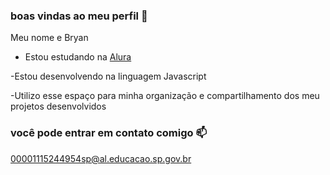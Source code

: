 ### boas vindas ao meu perfil  💜

Meu nome e Bryan 

- Estou estudando na [Alura](https://www.alura.com.br)
  
-Estou desenvolvendo na linguagem Javascript

-Utilizo esse espaço para minha organização e compartilhamento dos meu projetos desenvolvidos

### você pode entrar em contato comigo 📫

00001115244954sp@al.educacao.sp.gov.br
